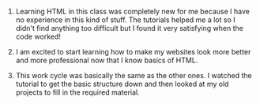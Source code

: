 1.  Learning HTML in this class was completely new for me because I have no
experience in this kind of stuff.  The tutorials helped me a lot so I didn't find
anything too difficult but I found it very satisfying when the code worked!

2.  I am excited to start learning how to make my websites look more better and
more professional now that I know basics of HTML.

3.  This work cycle was basically the same as the other ones. I watched the
tutorial to get the basic structure down and then looked at my old projects
to fill in the required material.
